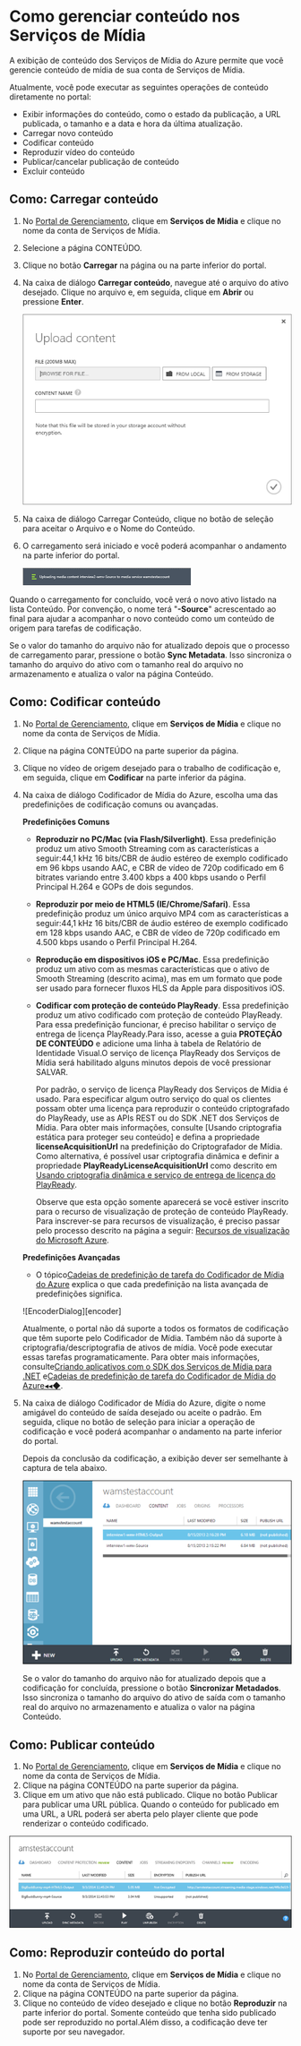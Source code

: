 ﻿<properties urlDisplayName="How to manage media content" pageTitle="Como gerenciar conteúdo de mídia - Serviços de Mídia do Azure" metaKeywords="" description="Learn how to manage your media content in Azure Media Services." metaCanonical="" services="media-services" documentationCenter="" title="How to Manage Content in Media Services" authors="juliako" solutions="" manager="dwrede" editor="" />

<tags ms.service="media-services" ms.workload="media" ms.tgt_pltfrm="na" ms.devlang="na" ms.topic="article" ms.date="10/30/2014" ms.author="juliako" />





# Como gerenciar conteúdo nos Serviços de Mídia #
A exibição de conteúdo dos Serviços de Mídia do Azure permite que você gerencie conteúdo de mídia de sua conta de Serviços de Mídia.

Atualmente, você pode executar as seguintes operações de conteúdo diretamente no portal:

- Exibir informações do conteúdo, como o estado da publicação, a URL publicada, o tamanho e a data e hora da última atualização.
- Carregar novo conteúdo
- Codificar conteúdo
- Reproduzir vídeo do conteúdo
- Publicar/cancelar publicação de conteúdo
- Excluir conteúdo


## Como: Carregar conteúdo ##


1. No [Portal de Gerenciamento](http://go.microsoft.com/fwlink/?LinkID=256666&clcid=0x409), clique em **Serviços de Mídia** e clique no nome da conta de Serviços de Mídia.
2. Selecione a página CONTEÚDO. 
3. Clique no botão **Carregar** na página ou na parte inferior do portal. 
4. Na caixa de diálogo **Carregar conteúdo**, navegue até o arquivo do ativo desejado. Clique no arquivo e, em seguida, clique em **Abrir** ou pressione **Enter**.

	![UploadContentDialog][uploadcontent]

5. Na caixa de diálogo Carregar Conteúdo, clique no botão de seleção para aceitar o Arquivo e o Nome do Conteúdo.
6. O carregamento será iniciado e você poderá acompanhar o andamento na parte inferior do portal.  

	![JobStatus][status]

Quando o carregamento for concluído, você verá o novo ativo listado na lista Conteúdo. Por convenção, o nome terá "**-Source**" acrescentado ao final para ajudar a acompanhar o novo conteúdo como um conteúdo de origem para tarefas de codificação.

Se o valor do tamanho do arquivo não for atualizado depois que o processo de carregamento parar, pressione o botão **Sync Metadata**.	Isso sincroniza o tamanho do arquivo do ativo com o tamanho real do arquivo no armazenamento e atualiza o valor na página Conteúdo.	


## Como: Codificar conteúdo

1. No [Portal de Gerenciamento](http://go.microsoft.com/fwlink/?LinkID=256666&clcid=0x409), clique em **Serviços de Mídia** e clique no nome da conta de Serviços de Mídia. 
2. Clique na página CONTEÚDO na parte superior da página.
3. Clique no vídeo de origem desejado para o trabalho de codificação e, em seguida, clique em **Codificar** na parte inferior da página.
4. Na caixa de diálogo Codificador de Mídia do Azure, escolha uma das predefinições de codificação comuns ou avançadas.

	**Predefinições Comuns**

	+ **Reproduzir no PC/Mac (via Flash/Silverlight)**. Essa predefinição produz um ativo Smooth Streaming com as características a seguir:44,1 kHz 16 bits/CBR de áudio estéreo de exemplo codificado em 96 kbps usando AAC, e CBR de vídeo de 720p codificado em 6 bitrates variando entre 3.400 kbps a 400 kbps usando o Perfil Principal H.264 e GOPs de dois segundos.
	+ **Reproduzir por meio de HTML5 (IE/Chrome/Safari)**. Essa predefinição produz um único arquivo MP4 com as características a seguir:44,1 kHz 16 bits/CBR de áudio estéreo de exemplo codificado em 128 kbps usando AAC, e CBR de vídeo de 720p codificado em 4.500 kbps usando o Perfil Principal H.264.
	+ **Reprodução em dispositivos iOS e PC/Mac**. Essa predefinição produz um ativo com as mesmas características que o ativo de Smooth Streaming (descrito acima), mas em um formato que pode ser usado para fornecer fluxos HLS da Apple para dispositivos iOS. 
	+ **Codificar com proteção de conteúdo PlayReady**.     Essa predefinição produz um ativo codificado com proteção de conteúdo PlayReady. Para essa predefinição funcionar, é preciso habilitar o serviço de entrega de licença PlayReady.Para isso, acesse a guia **PROTEÇÃO DE CONTEÚDO** e adicione uma linha à tabela de Relatório de Identidade Visual.O serviço de licença PlayReady dos Serviços de Mídia será habilitado alguns minutos depois de você pressionar SALVAR.   
	
	
		Por padrão, o serviço de licença PlayReady dos Serviços de Mídia é usado. Para especificar algum outro serviço do qual os clientes possam obter uma licença para reproduzir o conteúdo criptografado do PlayReady, use as APIs REST ou do SDK .NET dos Serviços de Mídia. Para obter mais informações, consulte [Usando criptografia estática para proteger seu conteúdo] e defina a propriedade **licenseAcquisitionUrl** na predefinição do Criptografador de Mídia. Como alternativa, é possível usar criptografia dinâmica e definir a propriedade **PlayReadyLicenseAcquisitionUrl** como descrito em [Usando criptografia dinâmica e serviço de entrega de licença do PlayReady](http://go.microsoft.com/fwlink/?LinkId=507720 ). 
		
		Observe que esta opção somente aparecerá se você estiver inscrito para o recurso de visualização de proteção de conteúdo PlayReady. Para inscrever-se para recursos de visualização, é preciso passar pelo processo descrito na página a seguir: [Recursos de visualização do Microsoft Azure](http://azure.microsoft.com/pt-br/services/preview/).  
	
		
	**Predefinições Avançadas**
	
	+ O tópico[Cadeias de predefinição de tarefa do Codificador de Mídia do Azure](http://go.microsoft.com/fwlink/?LinkId=270865) explica o que cada predefinição na lista avançada de predefinições significa. 


	![EncoderDialog][encoder]

	Atualmente, o portal não dá suporte a todos os formatos de codificação que têm suporte pelo Codificador de Mídia. Também não dá suporte à criptografia/descriptografia de ativos de mídia. Você pode executar essas tarefas programaticamente. Para obter mais informações, consulte[Criando aplicativos com o SDK dos Serviços de Mídia para .NET](http://go.microsoft.com/fwlink/?LinkId=270866) e[Cadeias de predefinição de tarefa do Codificador de Mídia do Azure◂◂◆](http://go.microsoft.com/fwlink/?LinkId=270865).


5. Na caixa de diálogo Codificador de Mídia do Azure, digite o nome amigável do conteúdo de saída desejado ou aceite o padrão. Em seguida, clique no botão de seleção para iniciar a operação de codificação e você poderá acompanhar o andamento na parte inferior do portal.

	Depois da conclusão da codificação, a exibição dever ser semelhante à captura de tela abaixo. 

	![PortalViewUploadCompleted][portaloverview]


	Se o valor do tamanho do arquivo não for atualizado depois que a codificação for concluída, pressione o botão **Sincronizar Metadados**.	Isso sincroniza o tamanho do arquivo do ativo de saída com o tamanho real do arquivo no armazenamento e atualiza o valor na página Conteúdo.	

## Como: Publicar conteúdo

1. No [Portal de Gerenciamento](http://go.microsoft.com/fwlink/?LinkID=256666&clcid=0x409), clique em **Serviços de Mídia** e clique no nome da conta de Serviços de Mídia.
2. Clique na página CONTEÚDO na parte superior da página.
3. Clique em um ativo que não está publicado. Clique no botão Publicar para publicar uma URL pública. Quando o conteúdo for publicado em uma URL, a URL poderá ser aberta pelo player cliente que pode renderizar o conteúdo codificado.

 ![PublishedContent][publishedcontent]

## Como: Reproduzir conteúdo do portal


1. No [Portal de Gerenciamento](http://go.microsoft.com/fwlink/?LinkID=256666&clcid=0x409), clique em **Serviços de Mídia** e clique no nome da conta de Serviços de Mídia.
2. Clique na página CONTEÚDO na parte superior da página.
3. Clique no conteúdo de vídeo desejado e clique no botão **Reproduzir** na parte inferior do portal. Somente conteúdo que tenha sido publicado pode ser reproduzido no portal.Além disso, a codificação deve ter suporte por seu navegador.


<!-- Images -->
[portaloverview]: ./media/media-services-manage-content/media-services-content-page.png
[publishedcontent]: ./media/media-services-manage-content/media-services-upload-content-published.png
[uploadcontent]: ./media/media-services-manage-content/UploadContent.png
[status]: ./media/media-services-manage-content/Status.png
[codificador]: ./media/media-services-manage-content/EncoderDialog2.png
[marcas]: ./media/branding-reporting.png

<!--HONumber=35_1-->
